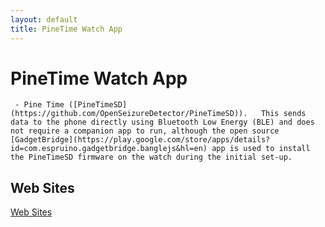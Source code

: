 ```yaml
---
layout: default
title: PineTime Watch App
---
```


# PineTime Watch App
     - Pine Time ([PineTimeSD](https://github.com/OpenSeizureDetector/PineTimeSD)).   This sends data to the phone directly using Bluetooth Low Energy (BLE) and does not require a companion app to run, although the open source [GadgetBridge](https://play.google.com/store/apps/details?id=com.espruino.gadgetbridge.banglejs&hl=en) app is used to install the PineTimeSD firmware on the watch during the initial set-up.


## Web Sites
[Web Sites](./website.html)